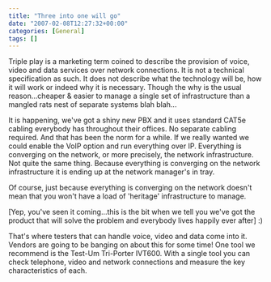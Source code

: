 ```yaml
---
title: "Three into one will go"
date: "2007-02-08T12:27:32+00:00"
categories: [General]
tags: []
---
```


Triple play is a marketing term coined to describe the provision of voice, video and data services over network connections. It is not a technical specification as such. It does not describe what the technology will be, how it will work or indeed why it is necessary. Though the why is the usual reason...cheaper & easier to manage a single set of infrastructure than a mangled rats nest of separate systems blah blah...

It is happening, we've got a shiny new PBX and it uses standard CAT5e cabling everybody has throughout their offices. No separate cabling required. And that has been the norm for a while. If we really wanted we could enable the VoIP option and run everything over IP. Everything is converging on the network, or more precisely, the network infrastructure. Not quite the same thing. Because everything is converging on the network infrastructure it is ending up at the network manager's in tray.

Of course, just because everything is converging on the network doesn't mean that you won't have a load of 'heritage' infrastructure to manage.

[Yep, you've seen it coming...this is the bit when we tell you we've got the product that will solve the problem and everybody lives happily ever after] :)

That's where testers that can handle voice, video and data come into it. Vendors are going to be banging on about this for some time! One tool we recommend is the Test-Um Tri-Porter IVT600. With a single tool you can check telephone, video and network connections and measure the key characteristics of each.
